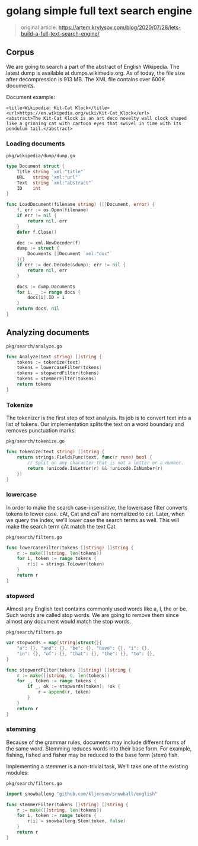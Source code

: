 # golang simple full text search engine

> original article: https://artem.krylysov.com/blog/2020/07/28/lets-build-a-full-text-search-engine/

## Corpus
We are going to search a part of the abstract of English Wikipedia.
The latest dump is available at dumps.wikimedia.org. As of today, the file size after decompression is 913 MB.
The XML file contains over 600K documents.

Document example:

```
<title>Wikipedia: Kit-Cat Klock</title>
<url>https://en.wikipedia.org/wiki/Kit-Cat_Klock</url>
<abstract>The Kit-Cat Klock is an art deco novelty wall clock shaped like a grinning cat with cartoon eyes that swivel in time with its pendulum tail.</abstract>
```

### Loading documents

`pkg/wikipedia/dump/dump.go`

```go
type Document struct {
	Title string `xml:"title"`
	URL   string `xml:"url"`
	Text  string `xml:"abstract"`
	ID    int
}

func LoadDocument(filename string) ([]Document, error) {
	f, err := os.Open(filename)
	if err != nil {
		return nil, err
	}
	defer f.Close()

	dec := xml.NewDecoder(f)
	dump := struct {
		Documents []Document `xml:"doc"`
	}{}
	if err := dec.Decode(&dump); err != nil {
		return nil, err
	}

	docs := dump.Documents
	for i, _ := range docs {
		docs[i].ID = i
	}
	return docs, nil
}
```

## Analyzing documents


`pkg/search/analyze.go`

```go
func Analyze(text string) []string {
    tokens := tokenize(text)
    tokens = lowercaseFilter(tokens)
    tokens = stopwordFilter(tokens)
    tokens = stemmerFilter(tokens)
    return tokens
}
```

### Tokenize

The tokenizer is the first step of text analysis. Its job is to convert text into a list of tokens.
Our implementation splits the text on a word boundary and removes punctuation marks:

`pkg/search/tokenize.go`

```go
func tokenize(text string) []string {
	return strings.FieldsFunc(text, func(r rune) bool {
		// Split on any character that is not a letter or a number.
		return !unicode.IsLetter(r) && !unicode.IsNumber(r)
	})
}
```

### lowercase

In order to make the search case-insensitive, the lowercase filter converts tokens to lower case.
cAt, Cat and caT are normalized to cat. Later, when we query the index,
we'll lower case the search terms as well. This will make the search term cAt match the text Cat.

`pkg/search/filters.go`

```go
func lowercaseFilter(tokens []string) []string {
	r := make([]string, len(tokens))
	for i, token := range tokens {
		r[i] = strings.ToLower(token)
	}
	return r
}
```

### stopword

Almost any English text contains commonly used words like a, I, the or be. Such words are called stop words. We are going to remove them since almost any document would match the stop words.


`pkg/search/filters.go`

```go
var stopwords = map[string]struct{}{
	"a": {}, "and": {}, "be": {}, "have": {}, "i": {},
	"in": {}, "of": {}, "that": {}, "the": {}, "to": {},
}

func stopwordFilter(tokens []string) []string {
	r := make([]string, 0, len(tokens))
	for _, token := range tokens {
		if _, ok := stopwords[token]; !ok {
			r = append(r, token)
		}
	}
	return r
}
```

### stemming

Because of the grammar rules, documents may include different forms of the same word.
Stemming reduces words into their base form.
For example, fishing, fished and fisher may be reduced to the base form (stem) fish.

Implementing a stemmer is a non-trivial task, We'll take one of the existing modules:


`pkg/search/filters.go`

```go
import snowballeng "github.com/kljensen/snowball/english"

func stemmerFilter(tokens []string) []string {
    r := make([]string, len(tokens))
    for i, token := range tokens {
        r[i] = snowballeng.Stem(token, false)
    }
    return r
}
```
